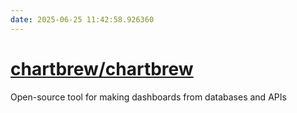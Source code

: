 ```yaml
---
date: 2025-06-25 11:42:58.926360
---
```


# [chartbrew/chartbrew](https://github.com/chartbrew/chartbrew)

Open-source tool for making dashboards from databases and APIs
